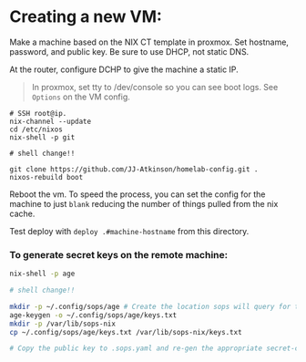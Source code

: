 # Creating a new VM:

Make a machine based on the NIX CT template in proxmox. Set hostname, password, and public key. Be sure to use DHCP, not static DNS. 

At the router, configure DCHP to give the machine a static IP.

> In proxmox, set tty to /dev/console so you can see boot logs. See `Options` on the VM config.


```
# SSH root@ip. 
nix-channel --update
cd /etc/nixos
nix-shell -p git

# shell change!!

git clone https://github.com/JJ-Atkinson/homelab-config.git .
nixos-rebuild boot
```

Reboot the vm. To speed the process, you can set the config for the machine to just `blank` reducing the number of things pulled from the nix cache. 

Test deploy with `deploy .#machine-hostname` from this directory.

### To generate secret keys on the remote machine:

```bash
nix-shell -p age

# shell change!!

mkdir -p ~/.config/sops/age # Create the location sops will query for the key file
age-keygen -o ~/.config/sops/age/keys.txt
mkdir -p /var/lib/sops-nix
cp ~/.config/sops/age/keys.txt /var/lib/sops-nix/keys.txt

# Copy the public key to .sops.yaml and re-gen the appropriate secret-containing files
```
